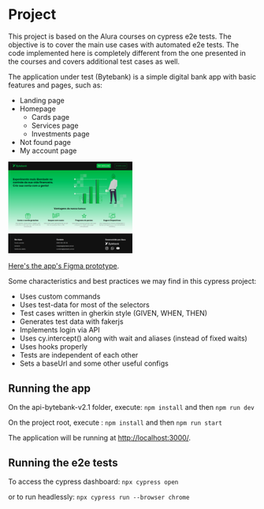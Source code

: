 # Project

This project is based on the Alura courses on cypress e2e tests. The objective is to cover the main use cases with automated e2e tests. The code implemented here is completely different from the one presented in the courses and covers additional test cases as well.

The application under test (Bytebank) is a simple digital bank app with basic features and pages, such as:

- Landing page
- Homepage
  - Cards page
  - Services page
  - Investments page
- Not found page
- My account page

<img src="bytebank-initial-page.png" alt="Bytebank initial page" width="50%">

[Here's the app's Figma prototype](https://www.figma.com/file/YJydxY5H8gf5lPLyKWOBbY?embed_host=notion&kind=&node-id=80%3A199&t=rKQJYFpJUumrCTx1-1&viewer=1).

Some characteristics and best practices we may find in this cypress project:
- Uses custom commands
- Uses test-data for most of the selectors
- Test cases written in gherkin style (GIVEN, WHEN, THEN)
- Generates test data with fakerjs
- Implements login via API
- Uses cy.intercept() along with wait and aliases (instead of fixed waits)
- Uses hooks properly
- Tests are independent of each other
- Sets a baseUrl and some other useful configs  

## Running the app
On the api-bytebank-v2.1 folder, execute:
 `npm install` 
 and then `npm run dev`

On the project root, execute :
`npm install` 
and then 
`npm run start`

The application will be running at <a href="http://localhost:3000/">http://localhost:3000/</a>.

## Running the e2e tests
To access the cypress dashboard:
`npx cypress open`

or to run headlessly:
`npx cypress run --browser chrome`

